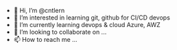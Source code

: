 - 👋 Hi, I’m @cntlern
- 👀 I’m interested in learning git, github for CI/CD devops
- 🌱 I’m currently learning devops & cloud Azure, AWZ
- 💞️ I’m looking to collaborate on ...
- 📫 How to reach me ...

<!---
cntlern/cntlern is a ✨ special ✨ repository because its `README.md` (this file) appears on your GitHub profile.
You can click the Preview link to take a look at your changes.
--->
